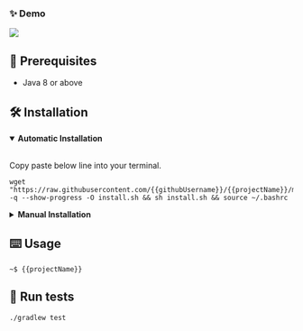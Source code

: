 ### ✨ Demo

![](demo.gif)

## 🦿 Prerequisites

- Java 8 or above

## 🛠 Installation

<details open="open">
<summary><b>Automatic Installation</b></summary> <br/>

Copy paste below line into your terminal.

```shell script
wget "https://raw.githubusercontent.com/{{githubUsername}}/{{projectName}}/master/install.sh" -q --show-progress -O install.sh && sh install.sh && source ~/.bashrc
```

</details>

<details>
<summary><b>Manual Installation</b></summary> <br/>

1. Download latest `jar` from [releases](https://github.com/{{githubUsername}}/{{projectName}}/releases/latest/download/{{projectName}}.main.jar) 
1. Run `java -jar {{projectName}}.main.jar`

</details>

## ⌨️ Usage

```shell script
~$ {{projectName}}
```

## 🥼 Run tests

```shell script
./gradlew test
```